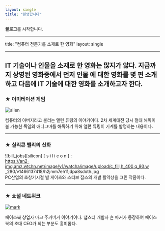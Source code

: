 ```yaml
---
layout: single
title: "환영합니다"
---
```


**블로그**를 시작합니다.

--- 

title: "컴퓨터 전문가를 소재로 한 영화" 
layout: single 

---

IT 기술이나 인물을 소재로 한 영화는 많지가 않다. 지금까지 상영된 영화중에서 먼저 인물 에 대한 영화를 몇 편 소개하고 다음에 IT 기술에 대한 영화를 소개하고자 한다. 
--- 
### ★ 이미테이션 게임 
![allen](/assets/images/둘리.png) 


컴퓨터의 아버지라고 불리는 앨런 튜링의 이야기이다. 2차 세계대전 당시 절대 해독이 불 가능한 독일의 애니그마를 해독하기 위해 앨런 튜링이 기계를 발명하는 내용이다.

--- 
### ★ 실리콘 밸리의 신화 
![bill_jobs][silicon] 
[  s  i  l  i  c  o  n  ] :  
https://an2-img.amz.wtchn.net/image/v1/watcha/image/upload/c_fill,h_400,q_80,w _280/v1466137418/h2jmm7eh11jdpa8sdoth.jpg  
PC산업의 초창기시절 빌 게이츠와 스티브 잡스의 개발 활약상을 그린 작품이다. 

--- 
### ★ 쇼셜 네트워크 
[![mark](/assets/images/코난.png "더 자세한 내용을 원하시면 방문해 보세요 ")](https://topclass.chosun.com/board/view.asp?catecode=J&tnu=201901100028) 

페이스북 창업자 마크 주커버거 이야기이다. 냅스터 개발자 숀 파커가 등장하여 페이스북의  초대 CEO가 되는 부분도 흥미롭다. 


